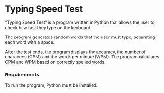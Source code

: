 # Typing Speed Test

"Typing Speed Test" is a program written in Python that allows the user to check how fast they type on the keyboard. 

The program generates random words that the user must type, separating each word with a space. 

After the test ends, the program displays the accuracy, the number of characters (CPM) and the words per minute (WPM). The program calculates CPM and WPM based on correctly spelled words.

### Requirements
To run the program, Python must be installed.
